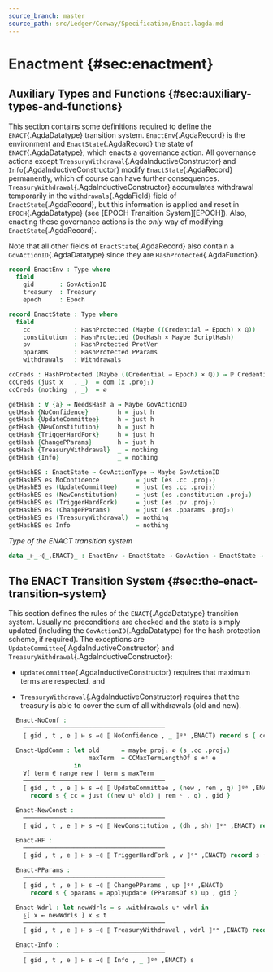 ```yaml
---
source_branch: master
source_path: src/Ledger/Conway/Specification/Enact.lagda.md
---
```


# Enactment {#sec:enactment}

<!--
```agda
{-# OPTIONS --safe #-}

open import Data.Nat.Properties using (+-0-monoid)
open import Data.Rational using (ℚ)

open import Ledger.Prelude
open import Ledger.Conway.Specification.Gov.Base

module Ledger.Conway.Specification.Enact (gs : _) (open GovStructure gs) where

open import Ledger.Conway.Specification.Gov.Actions gs
```
-->


## Auxiliary Types and Functions {#sec:auxiliary-types-and-functions}

This section contains some definitions required to define the
`ENACT`{.AgdaDatatype} transition system.  `EnactEnv`{.AgdaRecord} is the environment
and `EnactState`{.AgdaRecord} the state of `ENACT`{.AgdaDatatype}, which enacts a
governance action.  All governance actions except
`TreasuryWithdrawal`{.AgdaInductiveConstructor} and
`Info`{.AgdaInductiveConstructor} modify `EnactState`{.AgdaRecord} permanently,
which of course can have further consequences.
`TreasuryWithdrawal`{.AgdaInductiveConstructor} accumulates withdrawal temporarily in
the `withdrawals`{.AgdaField} field of `EnactState`{.AgdaRecord}, but this information
is applied and reset in `EPOCH`{.AgdaDatatype} (see [EPOCH Transition System][EPOCH]).
Also, enacting these governance actions is the *only* way of modifying
`EnactState`{.AgdaRecord}.

Note that all other fields of `EnactState`{.AgdaRecord} also contain a
`GovActionID`{.AgdaDatatype} since they are `HashProtected`{.AgdaFunction}.

```agda
record EnactEnv : Type where
  field
    gid       : GovActionID
    treasury  : Treasury
    epoch     : Epoch

record EnactState : Type where
  field
    cc            : HashProtected (Maybe ((Credential ⇀ Epoch) × ℚ))
    constitution  : HashProtected (DocHash × Maybe ScriptHash)
    pv            : HashProtected ProtVer
    pparams       : HashProtected PParams
    withdrawals   : Withdrawals
```

<!--
```agda
record HasEnactState {a} (A : Type a) : Type a where
  field EnactStateOf : A → EnactState
open HasEnactState ⦃...⦄ public

instance
  HasPParams-EnactState : HasPParams EnactState
  HasPParams-EnactState .PParamsOf = proj₁ ∘ EnactState.pparams

  HasccMaxTermLength-EnactState : HasCCMaxTermLength EnactState
  HasccMaxTermLength-EnactState .CCMaxTermLengthOf = PParams.ccMaxTermLength ∘ PParamsOf

  HasWithdrawals-EnactState : HasWithdrawals EnactState
  HasWithdrawals-EnactState .WithdrawalsOf = EnactState.withdrawals

  unquoteDecl HasCast-EnactEnv = derive-HasCast
    [ (quote EnactEnv , HasCast-EnactEnv) ]

open EnactState
```
-->

```agda
ccCreds : HashProtected (Maybe ((Credential ⇀ Epoch) × ℚ)) → ℙ Credential
ccCreds (just x   , _)  = dom (x .proj₁)
ccCreds (nothing  , _)  = ∅

getHash : ∀ {a} → NeedsHash a → Maybe GovActionID
getHash {NoConfidence}        h = just h
getHash {UpdateCommittee}     h = just h
getHash {NewConstitution}     h = just h
getHash {TriggerHardFork}     h = just h
getHash {ChangePParams}       h = just h
getHash {TreasuryWithdrawal}  _ = nothing
getHash {Info}                _ = nothing

getHashES : EnactState → GovActionType → Maybe GovActionID
getHashES es NoConfidence          = just (es .cc .proj₂)
getHashES es (UpdateCommittee)     = just (es .cc .proj₂)
getHashES es (NewConstitution)     = just (es .constitution .proj₂)
getHashES es (TriggerHardFork)     = just (es .pv .proj₂)
getHashES es (ChangePParams)       = just (es .pparams .proj₂)
getHashES es (TreasuryWithdrawal)  = nothing
getHashES es Info                  = nothing
```

*Type of the ENACT transition system*

```agda
data _⊢_⇀⦇_,ENACT⦈_ : EnactEnv → EnactState → GovAction → EnactState → Type
```

<!--
```agda
private variable
  s : EnactState
  up : PParamsUpdate
  new : Credential ⇀ Epoch
  rem : ℙ Credential
  q : ℚ
  dh : DocHash
  sh : Maybe ScriptHash
  v : ProtVer
  wdrl : Withdrawals
  t : Treasury
  gid : GovActionID
  e : Epoch

instance
  _ = +-0-monoid
```
-->


## The <span class="AgdaDatatype">ENACT</span> Transition System {#sec:the-enact-transition-system}

This section defines the rules of the `ENACT`{.AgdaDatatype} transition system.
Usually no preconditions are checked and the state is simply updated (including the
`GovActionID`{.AgdaDatatype} for the hash protection scheme, if
required).  The exceptions are `UpdateCommittee`{.AgdaInductiveConstructor} and
`TreasuryWithdrawal`{.AgdaInductiveConstructor}:

- `UpdateCommittee`{.AgdaInductiveConstructor} requires that maximum
  terms are respected, and

- `TreasuryWithdrawal`{.AgdaInductiveConstructor} requires that the
  treasury is able to cover the sum of all withdrawals (old and new).

<!--
```agda
open PParams using (ccMaxTermLength)
open EnactState using (cc)
data _⊢_⇀⦇_,ENACT⦈_ where
```
-->

```agda
  Enact-NoConf :
    ───────────────────────────────────────
    ⟦ gid , t , e ⟧ ⊢ s ⇀⦇ ⟦ NoConfidence , _ ⟧ᵍᵃ ,ENACT⦈ record s { cc = nothing , gid }

  Enact-UpdComm : let old      = maybe proj₁ ∅ (s .cc .proj₁)
                      maxTerm  = CCMaxTermLengthOf s +ᵉ e
                  in
    ∀[ term ∈ range new ] term ≤ maxTerm
    ───────────────────────────────────────
    ⟦ gid , t , e ⟧ ⊢ s ⇀⦇ ⟦ UpdateCommittee , (new , rem , q) ⟧ᵍᵃ ,ENACT⦈
      record s { cc = just ((new ∪ˡ old) ∣ rem ᶜ , q) , gid }

  Enact-NewConst :
    ───────────────────────────────────────
    ⟦ gid , t , e ⟧ ⊢ s ⇀⦇ ⟦ NewConstitution , (dh , sh) ⟧ᵍᵃ ,ENACT⦈ record s { constitution = (dh , sh) , gid }

  Enact-HF :
    ───────────────────────────────────────
    ⟦ gid , t , e ⟧ ⊢ s ⇀⦇ ⟦ TriggerHardFork , v ⟧ᵍᵃ ,ENACT⦈ record s { pv = v , gid }

  Enact-PParams :
    ───────────────────────────────────────
    ⟦ gid , t , e ⟧ ⊢ s ⇀⦇ ⟦ ChangePParams , up ⟧ᵍᵃ ,ENACT⦈
      record s { pparams = applyUpdate (PParamsOf s) up , gid }

  Enact-Wdrl : let newWdrls = s .withdrawals ∪⁺ wdrl in
    ∑[ x ← newWdrls ] x ≤ t
    ───────────────────────────────────────
    ⟦ gid , t , e ⟧ ⊢ s ⇀⦇ ⟦ TreasuryWithdrawal , wdrl ⟧ᵍᵃ ,ENACT⦈ record s { withdrawals = newWdrls }

  Enact-Info :
    ───────────────────────────────────────
    ⟦ gid , t , e ⟧ ⊢ s ⇀⦇ ⟦ Info , _ ⟧ᵍᵃ ,ENACT⦈ s
```

